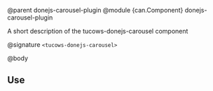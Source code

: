 @parent donejs-carousel-plugin
@module {can.Component} donejs-carousel-plugin <tucows-donejs-carousel>

A short description of the tucows-donejs-carousel component

@signature `<tucows-donejs-carousel>`

@body

## Use

